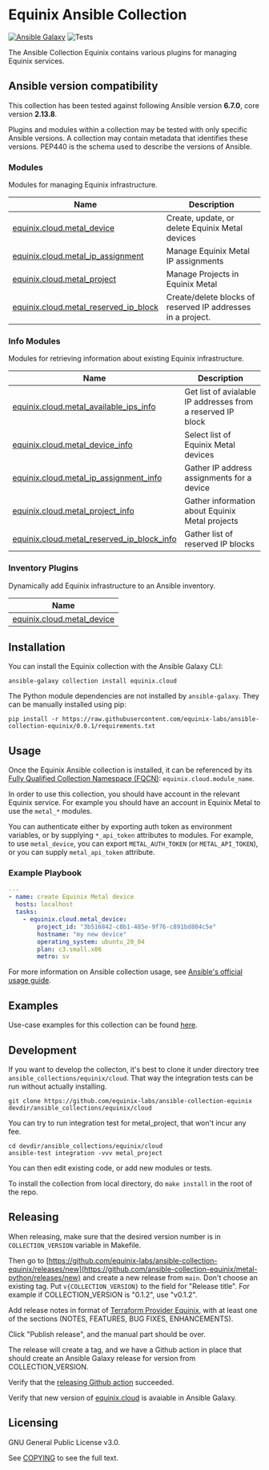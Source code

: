 # Equinix Ansible Collection
[![Ansible Galaxy](https://img.shields.io/badge/galaxy-equinix.cloud-660198.svg?style=flat)](https://galaxy.ansible.com/equinix/cloud/) 
![Tests](https://img.shields.io/github/actions/workflow/status/equinix-labs/ansible-collection-equinix/integration-tests.yml?branch=main)

The Ansible Collection Equinix contains various plugins for managing Equinix services.

<!--start requires_ansible-->
## Ansible version compatibility

This collection has been tested against following Ansible version **6.7.0**, core version **2.13.8**.

Plugins and modules within a collection may be tested with only specific Ansible versions.
A collection may contain metadata that identifies these versions.
PEP440 is the schema used to describe the versions of Ansible.
<!--end requires_ansible-->

<!--start collection content-->
### Modules

Modules for managing Equinix infrastructure.

Name | Description |
--- | ------------ |
[equinix.cloud.metal_device](https://github.com/equinix-labs/ansible-collection-equinix/blob/0.0.1/docs/modules/metal_device.md)|Create, update, or delete Equinix Metal devices|
[equinix.cloud.metal_ip_assignment](https://github.com/equinix-labs/ansible-collection-equinix/blob/0.0.1/docs/modules/metal_ip_assignment.md)|Manage Equinix Metal IP assignments|
[equinix.cloud.metal_project](https://github.com/equinix-labs/ansible-collection-equinix/blob/0.0.1/docs/modules/metal_project.md)|Manage Projects in Equinix Metal|
[equinix.cloud.metal_reserved_ip_block](https://github.com/equinix-labs/ansible-collection-equinix/blob/0.0.1/docs/modules/metal_reserved_ip_block.md)|Create/delete blocks of reserved IP addresses in a project.|


### Info Modules

Modules for retrieving information about existing Equinix infrastructure.

Name | Description |
--- | ------------ |
[equinix.cloud.metal_available_ips_info](https://github.com/equinix-labs/ansible-collection-equinix/blob/0.0.1/docs/modules/metal_available_ips_info.md)|Get list of avialable IP addresses from a reserved IP block|
[equinix.cloud.metal_device_info](https://github.com/equinix-labs/ansible-collection-equinix/blob/0.0.1/docs/modules/metal_device_info.md)|Select list of Equinix Metal devices|
[equinix.cloud.metal_ip_assignment_info](https://github.com/equinix-labs/ansible-collection-equinix/blob/0.0.1/docs/modules/metal_ip_assignment_info.md)|Gather IP address assignments for a device|
[equinix.cloud.metal_project_info](https://github.com/equinix-labs/ansible-collection-equinix/blob/0.0.1/docs/modules/metal_project_info.md)|Gather information about Equinix Metal projects|
[equinix.cloud.metal_reserved_ip_block_info](https://github.com/equinix-labs/ansible-collection-equinix/blob/0.0.1/docs/modules/metal_reserved_ip_block_info.md)|Gather list of reserved IP blocks|


### Inventory Plugins

Dynamically add Equinix infrastructure to an Ansible inventory.

Name |
--- |
[equinix.cloud.metal_device](./docs/inventory/metal_device.rst)|


<!--end collection content-->

## Installation

You can install the Equinix collection with the Ansible Galaxy CLI:

```shell
ansible-galaxy collection install equinix.cloud
```

The Python module dependencies are not installed by `ansible-galaxy`.  They can
be manually installed using pip:

```shell
pip install -r https://raw.githubusercontent.com/equinix-labs/ansible-collection-equinix/0.0.1/requirements.txt
```

## Usage
Once the Equinix Ansible collection is installed, it can be referenced by its [Fully Qualified Collection Namespace (FQCN)](https://github.com/ansible-collections/overview#terminology): `equinix.cloud.module_name`.

In order to use this collection, you should have account in the relevant Equinix service. For example you should have an account in Equinix Metal to use the `metal_*` modules.

You can authenticate either by exporting auth token as environment variables, or by supplying `*_api_token` attributes to modules. For example, to use `metal_device`, you can export `METAL_AUTH_TOKEN` (or `METAL_API_TOKEN`), or you can supply `metal_api_token` attribute.

### Example Playbook

```yaml
---
- name: create Equinix Metal device
  hosts: localhost
  tasks:
    - equinix.cloud.metal_device:
        project_id: "3b516842-c8b1-485e-9f76-c891bd804c5e"
        hostname: "my new device"
        operating_system: ubuntu_20_04
        plan: c3.small.x86
        metro: sv
```

For more information on Ansible collection usage, see [Ansible's official usage guide](https://docs.ansible.com/ansible/latest/user_guide/collections_using.html).

## Examples

Use-case examples for this collection can be found [here](./examples).

## Development

If you want to develop the collecton, it's best to clone it under directory tree `ansible_collections/equinix/cloud`. That way the integration tests can be run without actually installing.

```
git clone https://github.com/equinix-labs/ansible-collection-equinix devdir/ansible_collections/equinix/cloud
```

You can try to run integration test for metal_project, that won't incur any fee.

```
cd devdir/ansible_collections/equinix/cloud
ansible-test integration -vvv metal_project
```

You can then edit existing code, or add new modules or tests.

To install the collection from local directory, do `make install` in the root of the repo.



## Releasing

When releasing, make sure that the desired version number is in `COLLECTION_VERSION` variable in Makefile.

Then go to [https://github.com/equinix-labs/ansible-collection-equinix/releases/new](https://github.com/ansible-collection-equinix/metal-python/releases/new) and create a new release from `main`. Don't choose an existing tag. Put `v{COLLECTION_VERSION}` to the field for "Release title". For example if COLLECTION_VERSION is "0.1.2", use "v0.1.2".

Add release notes in format of [Terraform Provider Equinix](https://github.com/equinix/terraform-provider-equinix/releases), with at least one of the sections (NOTES, FEATURES, BUG FIXES, ENHANCEMENTS).

Click "Publish release", and the manual part should be over.

The release will create a tag, and we have a Github action in place that should create an Ansible Galaxy release for version from COLLECTION_VERSION.

Verify that the [releasing Github action](https://github.com/equinix-labs/ansible-collection-equinix/actions) succeeded.

Verify that new version of [equinix.cloud](https://galaxy.ansible.com/equinix/cloud) is avaiable in Ansible Galaxy.


## Licensing

GNU General Public License v3.0.

See [COPYING](COPYING) to see the full text.
